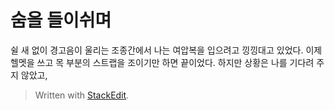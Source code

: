 # 숨을 들이쉬며
쉴 새 없이 경고음이 울리는 조종간에서 나는 여압복을 입으려고 낑낑대고 있었다. 이제 헬멧을 쓰고 목 부분의 스트랩을 조이기만 하면 끝이었다. 하지만 상황은 나를 기다려 주지 않았고, 


> Written with [StackEdit](https://stackedit.io/).
<!--stackedit_data:
eyJoaXN0b3J5IjpbMTYwNDQ1NTEzOF19
-->